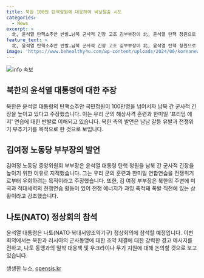 ```yaml
---
title: 북한 100만 탄핵청원에 대응하여 비상탈출 시도
categories:
  - News
excerpt: >
  北, 윤석열 탄핵소추안 반발…남북 군사적 긴장 고조 김부부장이 北, 윤석열 탄핵 청원으로 남남갈등 부추겨 주장, 국회 청원 동의자 100만명 돌파 등을 통해 북한의 윤석열 탄핵에 대한 반발이 고조되고 있음을 보도하고 있다. 김부부장은 우리 군의 해상사격 훈련과 한미일 프리덤 에지 연습에 대한 반발로 남북 간 군사적 긴장을 고조시키고 있는 것으로 전하고 있으며, 이로 인해 무력충돌 가능성을 협박하고 있다고 지적했다. 또한 윤석열 대통령은 나토 회의를 앞두고 북러 밀착 경고를 예고했으며, 나토 회의에서 북러 동맹과 우크라이나 무기지원 등을 논의할 예정이라고 전하고 있다.
feature_text: >
  北, 윤석열 탄핵소추안 반발…남북 군사적 긴장 고조 김부부장이 北, 윤석열 탄핵 청원으로 남남갈등 부추겨 주장, 국회 청원 동의자 100만명 돌파 등을 통해 북한의 윤석열 탄핵에 대한 반발이 고조되고 있음을 보도하고 있다. 김부부장은 우리 군의 해상사격 훈련과 한미일 프리덤 에지 연습에 대한 반발로 남북 간 군사적 긴장을 고조시키고 있는 것으로 전하고 있으며, 이로 인해 무력충돌 가능성을 협박하고 있다고 지적했다. 또한 윤석열 대통령은 나토 회의를 앞두고 북러 밀착 경고를 예고했으며, 나토 회의에서 북러 동맹과 우크라이나 무기지원 등을 논의할 예정이라고 전하고 있다.
image: 'https://www.behealthy4u.com/wp-content/uploads/2024/06/koreanews.jpg'
---
```


<p><img src="https://www.behealthy4u.com/wp-content/uploads/2024/06/koreanews.jpg" alt="info 속보" /></p>

<h2 data-ke-size="size26">북한의 윤석열 대통령에 대한 주장</h2>

<p data-ke-size="size16">북한은 윤석열 대통령의 탄핵소추안 국민청원이 100만명을 넘어서자 남북 간 군사적 긴장을 높이고 있다고 주장했습니다. 이는 우리 군의 해상사격 훈련과 한미일 '프리덤 에지' 연습에 대한 반발로 이해되고 있습니다. 북한 측의 발언은 남남 갈등 유발과 전쟁위기 부추기기를 목적으로 한 것으로 보입니다.</p>

<h2 data-ke-size="size26">김여정 노동당 부부장의 발언</h2>

<p data-ke-size="size16">김여정 노동당 중앙위원회 부부장은 윤석열 대통령 탄핵 청원을 남북 간 군사적 긴장을 높이기 위한 이유로 지적했습니다. 그는 우리 군의 훈련과 한미일 연합연습을 전쟁위기로부터 우회하려는 목적이라고 주장했습니다. 또한, 김 여정 부부장은 북한의 주변에 미국과 적대세력의 전쟁연습 활동이 있어 전쟁 에너지가 과잉 축적돼 폭발 직전에 있는 상황이라고 강조했습니다.</p>

<h2 data-ke-size="size26">나토(NATO) 정상회의 참석</h2>

<p data-ke-size="size16">윤석열 대통령은 나토(NATO·북대서양조약기구) 정상회의에 참석할 예정입니다. 이번 회의에서는 북한과 러시아의 군사동맹에 대한 조약 체결에 대한 강력한 경고 메시지를 전하고, 나토 동맹과의 밀착 대응책 및 우크라이나 무기 지원에 대해 논의할 것으로 보고 있습니다.</p>
생생한 뉴스, <a href="https://opensis.kr" rel="dofollow">opensis.kr</a>



